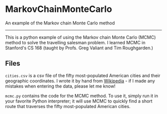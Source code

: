 # MarkovChainMonteCarlo
An example of the Markov chain Monte Carlo method

***

This is a python example of using the Markov chain Monte Carlo (MCMC) method to solve the travelling salesman problem. I learned MCMC in Stanford's CS 168 (taught by Profs. Greg Valiant and Tim Roughgarden.) 

## Files

`cities.csv` is a csv file of the fifty most-populated American cities and their geographic coordinates. I wrote it by hand from [Wikipedia](https://en.wikipedia.org/wiki/List_of_United_States_cities_by_population) - if I made any mistakes when entering the data, please let me know!

`mcmc.py` contains the code for the MCMC method. To use it, simply run it in your favorite Python interpreter; it will use MCMC to quickly find a short route that traverses the fifty most-populated American cities.
